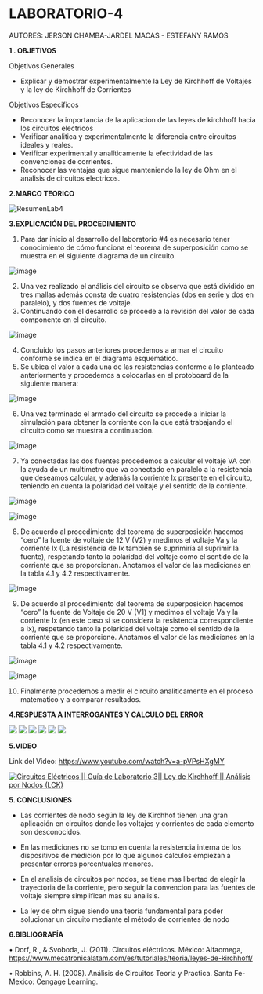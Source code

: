 # LABORATORIO-4

AUTORES: JERSON CHAMBA-JARDEL MACAS - ESTEFANY RAMOS

**1 . OBJETIVOS**

Objetivos Generales

* Explicar y demostrar experimentalmente la Ley de Kirchhoff de Voltajes y la ley de Kirchhoff de Corrientes

Objetivos Especificos

* Reconocer la importancia de la aplicacion de las leyes de kirchhoff hacia los circuitos electricos
* Verificar analitica y experimentalmente la diferencia entre circuitos ideales y reales.
* Verificar experimental y analíticamente la efectividad de las convenciones de corrientes.
* Reconocer las ventajas que sigue manteniendo la ley de Ohm en el analisis de circuitos electricos.

**2.MARCO TEORICO**

![ResumenLab4](https://user-images.githubusercontent.com/84357979/125633158-332ca3c2-f448-409e-8acd-5a87f3a4a46d.jpeg)


**3.EXPLICACIÓN DEL PROCEDIMIENTO**

1. Para dar inicio al desarrollo del laboratorio #4 es necesario tener conocimiento de cómo funciona el teorema de superposición como se muestra en el siguiente diagrama de un circuito.

![image](https://user-images.githubusercontent.com/84357979/125633396-b39e9030-6896-4e14-9dfb-648214ca528b.png)

2. Una vez realizado el análisis del circuito se observa que está dividido en tres mallas además consta de cuatro resistencias (dos en serie y dos en paralelo), y dos fuentes de voltaje. 
3. Continuando con el desarrollo se procede a la revisión del valor de cada componente en el circuito.

![image](https://user-images.githubusercontent.com/84357979/125633490-0f62e8b5-fd13-4d6f-86b2-346c5e77e20b.png)

4. Concluido los pasos anteriores procedemos a armar el circuito conforme se indica en el diagrama esquemático.
5. Se ubica el valor a cada una de las resistencias conforme a lo planteado anteriormente y procedemos a colocarlas en el protoboard de la siguiente manera: 

![image](https://user-images.githubusercontent.com/84357979/125633599-5030d99d-a42d-4508-b5f1-94552150be5e.png)

6.	Una vez terminado el armado del circuito se procede a iniciar la simulación para obtener la corriente con la que está trabajando el circuito como se muestra a continuación.

![image](https://user-images.githubusercontent.com/84357979/125633640-13c38e0b-f34c-4bee-9006-3ca7e33e5644.png)

7.	Ya conectadas las dos fuentes procedemos a calcular el voltaje VA con la ayuda de un multímetro que va conectado en paralelo a la resistencia que deseamos calcular, y además la corriente Ix presente en el circuito, teniendo en cuenta la polaridad del voltaje y el sentido de la corriente. 

![image](https://user-images.githubusercontent.com/84357979/125633691-ed3c7f40-d387-4ee9-a54b-0913bce53bdc.png)

![image](https://user-images.githubusercontent.com/84357979/125633726-e2895733-a39a-41d6-9eec-2961441776b6.png)

8.	De acuerdo al procedimiento del teorema de superposición hacemos “cero” la fuente de voltaje de 12 V (V2) y medimos el voltaje Va y la corriente Ix (La resistencia de Ix también se suprimiría al suprimir la fuente), respetando tanto la polaridad del voltaje como el sentido de la corriente que se proporcionan. Anotamos el valor de las mediciones en la tabla 4.1 y 4.2 respectivamente.

![image](https://user-images.githubusercontent.com/84357979/125633781-5734e259-9ffc-4b0e-a777-99f69cc9f3ea.png)


9.	De acuerdo al procedimiento del teorema de superposicion hacemos “cero” la fuente de Voltaje de 20 V (V1) y medimos el voltaje Va y la corriente Ix (en este caso si se considera la resistencia correspondiente a Ix), respetando tanto la polaridad del voltaje como el sentido de la corriente que se proporcione. Anotamos el valor de las mediciones en la tabla 4.1 y 4.2 respectivamente.

![image](https://user-images.githubusercontent.com/84357979/125633837-951b2e09-6685-4e7c-9f5f-c8e9a1061540.png)

![image](https://user-images.githubusercontent.com/84357979/125633860-0a4e0de0-69bd-4ff5-b380-8936ed9bc6b2.png)


10.	Finalmente procedemos a medir el circuito analiticamente en el proceso matematico y a comparar resultados. 

**4.RESPUESTA A INTERROGANTES Y CALCULO DEL ERROR**


![](https://github.com/JardelMacas/LABORATORIO-3/blob/main/ProcesoMatematico/ProMat-1.png)
![](https://github.com/JardelMacas/LABORATORIO-3/blob/main/ProcesoMatematico/ProMat-2.png)
![](https://github.com/JardelMacas/LABORATORIO-3/blob/main/ProcesoMatematico/ProMat-3.png)
![](https://github.com/JardelMacas/LABORATORIO-3/blob/main/ProcesoMatematico/ProMat-4.png)
![](https://github.com/JardelMacas/LABORATORIO-3/blob/main/ProcesoMatematico/ProMat-5.png)
![](https://github.com/JardelMacas/LABORATORIO-3/blob/main/ProcesoMatematico/ProMat-6.png)


**5.VIDEO**

Link del Video: https://www.youtube.com/watch?v=a-pVPsHXgMY

[![Circuitos Eléctricos || Guía de Laboratorio 3|| Ley de Kirchhoff || Análisis por Nodos (LCK)](https://img.youtube.com/vi/a-pVPsHXgMY/0.jpg)](https://www.youtube.com/watch?v=a-pVPsHXgMY)

**5. CONCLUSIONES**

* Las corrientes de nodo según la ley de Kirchhof tienen una gran aplicación en circuitos donde los voltajes y corrientes de cada elemento son desconocidos.

* En las mediciones no se tomo en cuenta la resistencia interna de los dispositivos de medición por lo que algunos cálculos empiezan a presentar errores porcentuales menores.

* En el analisis de circuitos por nodos, se tiene mas libertad de elegir la trayectoria de la corriente, pero seguir la convencion para las fuentes de voltaje siempre simplifican mas su analisis.

* La ley de ohm sigue siendo una teoría fundamental para poder solucionar un circuito mediante el método de corrientes de nodo



**6.BIBLIOGRAFÍA**

•  Dorf, R., & Svoboda, J. (2011). Circuitos eléctricos. México: Alfaomega, https://www.mecatronicalatam.com/es/tutoriales/teoria/leyes-de-kirchhoff/

•  Robbins, A. H. (2008). Análisis de Circuitos Teoria y Practica. Santa Fe-Mexico: Cengage Learning.
